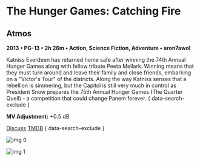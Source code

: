 # The Hunger Games: Catching Fire

## Atmos

**2013 • PG-13 • 2h 26m • Action, Science Fiction, Adventure • aron7awol**

Katniss Everdeen has returned home safe after winning the 74th Annual Hunger Games along with fellow tribute Peeta Mellark. Winning means that they must turn around and leave their family and close friends, embarking on a "Victor's Tour" of the districts. Along the way Katniss senses that a rebellion is simmering, but the Capitol is still very much in control as President Snow prepares the 75th Annual Hunger Games (The Quarter Quell) - a competition that could change Panem forever.
{ data-search-exclude }

**MV Adjustment:** +0.5 dB

[Discuss](https://www.avsforum.com/threads/bass-eq-for-filtered-movies.2995212/post-57613652)  [TMDB](101299)
{ data-search-exclude }

![img 0](https://i.imgur.com/2CYK8g3.jpg)

![img 1](https://i.imgur.com/7j8FTfk.jpg)

